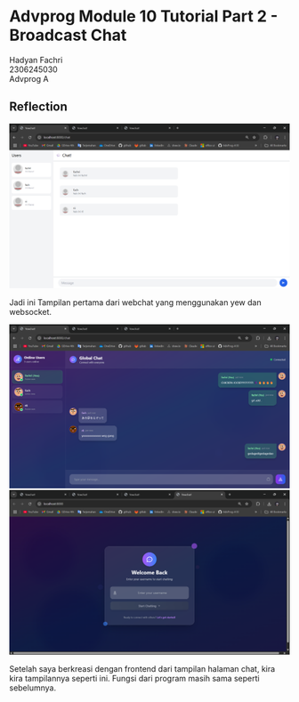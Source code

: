 # Advprog Module 10 Tutorial Part 2 - Broadcast Chat
Hadyan Fachri\
2306245030\
Advprog A

## Reflection
![alt text](image.png)

Jadi ini Tampilan pertama dari webchat yang menggunakan yew dan websocket.

![img_1.png](img_1.png)
![img.png](img.png)

Setelah saya berkreasi dengan frontend dari tampilan halaman chat, kira kira tampilannya seperti ini. Fungsi dari program masih sama seperti sebelumnya.